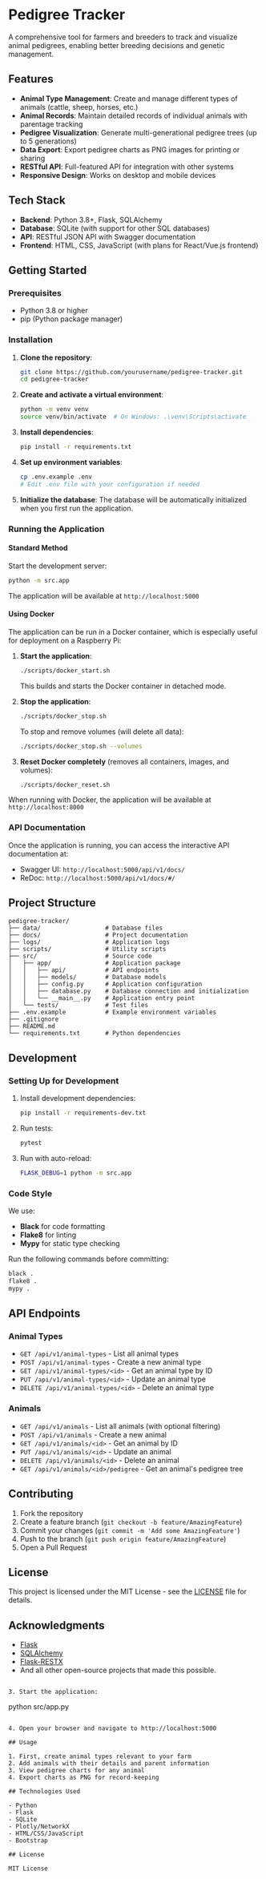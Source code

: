 # Pedigree Tracker

A comprehensive tool for farmers and breeders to track and visualize animal pedigrees, enabling better breeding decisions and genetic management.

## Features

- **Animal Type Management**: Create and manage different types of animals (cattle, sheep, horses, etc.)
- **Animal Records**: Maintain detailed records of individual animals with parentage tracking
- **Pedigree Visualization**: Generate multi-generational pedigree trees (up to 5 generations)
- **Data Export**: Export pedigree charts as PNG images for printing or sharing
- **RESTful API**: Full-featured API for integration with other systems
- **Responsive Design**: Works on desktop and mobile devices

## Tech Stack

- **Backend**: Python 3.8+, Flask, SQLAlchemy
- **Database**: SQLite (with support for other SQL databases)
- **API**: RESTful JSON API with Swagger documentation
- **Frontend**: HTML, CSS, JavaScript (with plans for React/Vue.js frontend)

## Getting Started

### Prerequisites

- Python 3.8 or higher
- pip (Python package manager)

### Installation

1. **Clone the repository**:
   ```bash
   git clone https://github.com/yourusername/pedigree-tracker.git
   cd pedigree-tracker
   ```

2. **Create and activate a virtual environment**:
   ```bash
   python -m venv venv
   source venv/bin/activate  # On Windows: .\venv\Scripts\activate
   ```

3. **Install dependencies**:
   ```bash
   pip install -r requirements.txt
   ```

4. **Set up environment variables**:
   ```bash
   cp .env.example .env
   # Edit .env file with your configuration if needed
   ```

5. **Initialize the database**:
   The database will be automatically initialized when you first run the application.

### Running the Application

#### Standard Method

Start the development server:
```bash
python -m src.app
```

The application will be available at `http://localhost:5000`

#### Using Docker

The application can be run in a Docker container, which is especially useful for deployment on a Raspberry Pi:

1. **Start the application**:
   ```bash
   ./scripts/docker_start.sh
   ```
   This builds and starts the Docker container in detached mode.

2. **Stop the application**:
   ```bash
   ./scripts/docker_stop.sh
   ```
   To stop and remove volumes (will delete all data):
   ```bash
   ./scripts/docker_stop.sh --volumes
   ```

3. **Reset Docker completely** (removes all containers, images, and volumes):
   ```bash
   ./scripts/docker_reset.sh
   ```

When running with Docker, the application will be available at `http://localhost:8000`

### API Documentation

Once the application is running, you can access the interactive API documentation at:
- Swagger UI: `http://localhost:5000/api/v1/docs/`
- ReDoc: `http://localhost:5000/api/v1/docs/#/`

## Project Structure

```
pedigree-tracker/
├── data/                  # Database files
├── docs/                  # Project documentation
├── logs/                  # Application logs
├── scripts/               # Utility scripts
├── src/                   # Source code
│   ├── app/               # Application package
│   │   ├── api/           # API endpoints
│   │   ├── models/        # Database models
│   │   ├── config.py      # Application configuration
│   │   ├── database.py    # Database connection and initialization
│   │   └── __main__.py    # Application entry point
│   └── tests/             # Test files
├── .env.example           # Example environment variables
├── .gitignore
├── README.md
└── requirements.txt       # Python dependencies
```

## Development

### Setting Up for Development

1. Install development dependencies:
   ```bash
   pip install -r requirements-dev.txt
   ```

2. Run tests:
   ```bash
   pytest
   ```

3. Run with auto-reload:
   ```bash
   FLASK_DEBUG=1 python -m src.app
   ```

### Code Style

We use:
- **Black** for code formatting
- **Flake8** for linting
- **Mypy** for static type checking

Run the following commands before committing:
```bash
black .
flake8 .
mypy .
```

## API Endpoints

### Animal Types

- `GET /api/v1/animal-types` - List all animal types
- `POST /api/v1/animal-types` - Create a new animal type
- `GET /api/v1/animal-types/<id>` - Get an animal type by ID
- `PUT /api/v1/animal-types/<id>` - Update an animal type
- `DELETE /api/v1/animal-types/<id>` - Delete an animal type

### Animals

- `GET /api/v1/animals` - List all animals (with optional filtering)
- `POST /api/v1/animals` - Create a new animal
- `GET /api/v1/animals/<id>` - Get an animal by ID
- `PUT /api/v1/animals/<id>` - Update an animal
- `DELETE /api/v1/animals/<id>` - Delete an animal
- `GET /api/v1/animals/<id>/pedigree` - Get an animal's pedigree tree

## Contributing

1. Fork the repository
2. Create a feature branch (`git checkout -b feature/AmazingFeature`)
3. Commit your changes (`git commit -m 'Add some AmazingFeature'`)
4. Push to the branch (`git push origin feature/AmazingFeature`)
5. Open a Pull Request

## License

This project is licensed under the MIT License - see the [LICENSE](LICENSE) file for details.

## Acknowledgments

- [Flask](https://flask.palletsprojects.com/)
- [SQLAlchemy](https://www.sqlalchemy.org/)
- [Flask-RESTX](https://flask-restx.readthedocs.io/)
- And all other open-source projects that made this possible.
```

3. Start the application:
```
python src/app.py
```

4. Open your browser and navigate to http://localhost:5000

## Usage

1. First, create animal types relevant to your farm
2. Add animals with their details and parent information
3. View pedigree charts for any animal
4. Export charts as PNG for record-keeping

## Technologies Used

- Python
- Flask
- SQLite
- Plotly/NetworkX
- HTML/CSS/JavaScript
- Bootstrap

## License

MIT License
